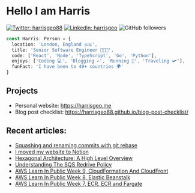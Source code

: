 # Hello I am Harris

[![Twitter: harrisgeo88](https://img.shields.io/twitter/follow/harrisgeo88?style=social)](https://twitter.com/harrisgeo88)
[![Linkedin: harrisgeo](https://img.shields.io/badge/-Harris%20Geo-blue?style=flat-square&logo=Linkedin&logoColor=white&link=https://www.linkedin.com/in/charilaos-georgakakis/)](https://www.linkedin.com/in/charilaos-georgakakis/)
![GitHub followers](https://img.shields.io/github/followers/harrisgeo88?label=Follow&style=social)

```typescript
const Harris: Person = {
  location: 'London, England 🇬🇧',
  title: 'Senior Software Engineer 👨🏻‍💻',
  code: ['React', 'Node', 'TypeScript', 'Go', 'Python'],
  enjoys: ['Coding 💻', 'Blogging ✍', 'Running 🏃', 'Traveling 🛩'],
  funFact: 'I have been to 40+ countries 🌍'
}
```

## Projects

- Personal website: https://harrisgeo.me
- Blog post checklist: https://harrisgeo88.github.io/blog-post-checklist/

## Recent articles:
- [Squashing and renaming commits with git rebase](https://harrisgeo.me/blog/squashing-and-renaming-commits-with-git-rebase)
- [I moved my website to Notion](https://harrisgeo.me/blog/i-moved-my-website-to-notion)
- [Hexagonal Architecture: A High Level Overview](https://harrisgeo.me/blog/hexagonal-architecture-a-high-level-overview)
- [Understanding The SQS Redrive Policy](https://harrisgeo.me/blog/understanding-the-sqs-redrive-policy)
- [AWS Learn In Public Week 9, CloudFormation And CloudFront](https://harrisgeo.me/blog/aws-learn-in-public-week-9-cloudformation-and-cloudfront)
- [AWS Learn In Public Week 8, Elastic Beanstalk](https://harrisgeo.me/blog/aws-learn-in-public-week-8-elastic-beanstalk)
- [AWS Learn In Public Week 7, ECR, ECR and Fargate](https://harrisgeo.me/blog/aws-learn-in-public-week-7-ecs-ecr-and-fargate)
